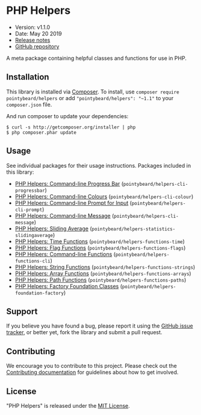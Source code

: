 # PHP Helpers

-   Version: v1.1.0
-   Date: May 20 2019
-   [Release notes](https://github.com/pointybeard/helpers/blob/master/CHANGELOG.md)
-   [GitHub repository](https://github.com/pointybeard/helpers)

A meta package containing helpful classes and functions for use in PHP.

## Installation

This library is installed via [Composer](http://getcomposer.org/). To install, use `composer require pointybeard/helpers` or add `"pointybeard/helpers": "~1.1"` to your `composer.json` file.

And run composer to update your dependencies:

    $ curl -s http://getcomposer.org/installer | php
    $ php composer.phar update

## Usage

See individual packages for their usage instructions. Packages included in this library:

-   [PHP Helpers: Command-line Progress Bar](https://github.com/pointybeard/helpers-cli-progressbar) (`pointybeard/helpers-cli-progressbar`)
-   [PHP Helpers: Command-line Colours](https://github.com/pointybeard/helpers-cli-colour) (`pointybeard/helpers-cli-colour`)
-   [PHP Helpers: Command-line Prompt for Input](https://github.com/pointybeard/helpers-cli-prompt) (`pointybeard/helpers-cli-prompt`)
-   [PHP Helpers: Command-line Message](https://github.com/pointybeard/helpers-cli-message) (`pointybeard/helpers-cli-message`)
-   [PHP Helpers: Sliding Average](https://github.com/pointybeard/helpers-statistics-slidingaverage) (`pointybeard/helpers-statistics-slidingaverage`)
-   [PHP Helpers: Time Functions](https://github.com/pointybeard/helpers-functions-time) (`pointybeard/helpers-functions-time`)
-   [PHP Helpers: Flag Functions](https://github.com/pointybeard/helpers-functions-flags) (`pointybeard/helpers-functions-flags`)
-   [PHP Helpers: Command-line Functions](https://github.com/pointybeard/helpers-functions-cli) (`pointybeard/helpers-functions-cli`)
-   [PHP Helpers: String Functions](https://github.com/pointybeard/helpers-functions-strings) (`pointybeard/helpers-functions-strings`)
-   [PHP Helpers: Array Functions](https://github.com/pointybeard/helpers-functions-arrays) (`pointybeard/helpers-functions-arrays`)
-   [PHP Helpers: Path Functions](https://github.com/pointybeard/helpers-functions-paths) (`pointybeard/helpers-functions-paths`)
-   [PHP Helpers: Factory Foundation Classes](https://github.com/pointybeard/helpers-foundation-factory) (`pointybeard/helpers-foundation-factory`)

## Support

If you believe you have found a bug, please report it using the [GitHub issue tracker](https://github.com/pointybeard/helpers/issues),
or better yet, fork the library and submit a pull request.

## Contributing

We encourage you to contribute to this project. Please check out the [Contributing documentation](https://github.com/pointybeard/helpers/blob/master/CONTRIBUTING.md) for guidelines about how to get involved.

## License

"PHP Helpers" is released under the [MIT License](http://www.opensource.org/licenses/MIT).
